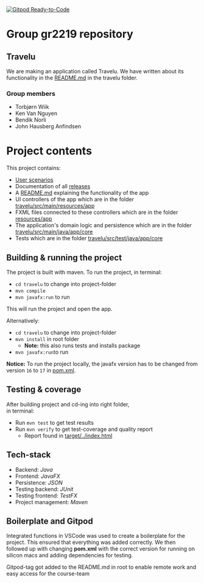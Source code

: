 [![Gitpod Ready-to-Code](https://img.shields.io/badge/Gitpod-Ready--to--Code-blue?logo=gitpod)](https://gitpod.stud.ntnu.no/#https://gitlab.stud.idi.ntnu.no/it1901/groups-2022/gr2219/gr2219.git)

# Group gr2219 repository 

## Travelu
We are making an application called Travelu. We have written about its functionality in the [README.md](travelu/README.md) in the travelu folder.

### Group members
- Torbjørn Wiik
- Ken Van Nguyen
- Bendik Norli
- John Hausberg Anfindsen


# Project contents
This project contains:
- [User scenarios](UserScenarios.md)
- Documentation of all [releases](docs)
- A [README.md](travelu/README.md) explaining the functionality of the app
- UI controllers of the app which are in the folder [travelu/src/main/resources/app](travelu/src/main/java/app)
- FXML files connected to these controllers which are in the folder [resources/app](travelu/src/main/resources/app)
- The application's domain logic and persistence which are in the folder [travelu/src/main/java/app/core](travelu/src/main/java/app/core)
- Tests which are in the folder [travelu/src/test/java/app/core](travelu/src/test/java/app/core)

## Building & running the project

The project is built with maven.
To run the project, in terminal:
- `cd travelu` to change into project-folder
- `mvn compile`
- `mvn javafx:run` to run

This will run the project and open the app.

Alternatively:
- `cd travelu` to change into project-folder
- `mvn install` in root folder
  - **Note:** this also runs tests and installs package
- `mvn javafx:run`to run

**Notice:** To run the project locally, the javafx version has to be changed from version `16` to `17` in  [pom.xml](travelu/pom.xml).

## Testing & coverage

After building project and cd-ing into right folder,  
in terminal:
- Run `mvn test` to get test results
- Run `mvn verify` to get test-coverage and quality report
  - Report found in [target/../index.html](travelu/target/site/jacoco/index.html) 



## Tech-stack
- Backend: _Java_
- Frontend: _JavaFX_
- Persistence: _JSON_
- Testing backend: _JUnit_ 
- Testing frontend: _TestFX_
- Project management: _Maven_


## Boilerplate and Gitpod
Integrated functions in VSCode was used to create a boilerplate for the project. This ensured that everything was added correctly.
We then followed up with changing **pom.xml** with the correct version for running on silicon macs and adding dependencies for testing.

Gitpod-tag got added to the README.md in root to enable remote work and easy access for the course-team